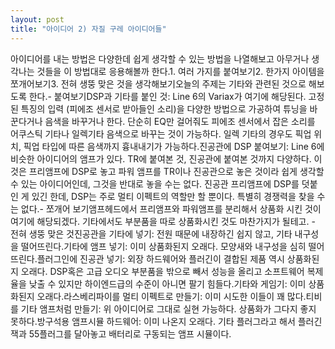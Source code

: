 ```yaml
---
layout: post
title: "아이디어 2) 자질 구레 아이디어들"
---
```


아이디어를 내는 방법은 다양한데 쉽게 생각할 수 있는 방법을 나열해보고 아무거나 생각나는 것들을 이 방법대로 응용해볼까 한다.1. 여러 가지를 붙여보기2. 한가지 아이템을 쪼개어보기3. 전혀 생뚱 맞은 것을 생각해보기오늘의 주제는 기타와 관련된 것으로 해보도록 한다.- 붙여보기DSP과 기타를 붙인 것: Line 6의 Variax가 여기에 해당된다. 고정된 특징의 입력 (피에조 센서로 받아들인 소리)을 다양한 방법으로 가공하여 튜닝을 바꾼다거나 음색을 바꾸거나 한다. 단순히 EQ만 걸어줘도 피에조 센서에서 잡은 소리를 어쿠스틱 기타나 일렉기타 음색으로 바꾸는 것이 가능하다. 일렉 기타의 경우도 픽업 위치, 픽업 타입에 따른 음색까지 흉내내기가 가능하다.진공관에 DSP 붙여보기: Line 6에 비슷한 아이디어의 앰프가 있다. TR에 붙여본 것, 진공관에 붙여본 것까지 다양하다. 이것은 프리앰프에 DSP로 놓고 파워 앰프를 TR이나 진공관으로 놓은 것이라 쉽게 생각할 수 있는 아이디어인데, 그것을 반대로 놓을 수는 없다. 진공관 프리앰프에 DSP를 덧붙인 게 있긴 한데, DSP는 주로 멀티 이펙트의 역할만 할 뿐이다. 특별히 경쟁력을 찾을 수는 없다.- 쪼개어 보기앰프헤드에서 프리앰프와 파워앰프를 분리해서 상품화 시킨 것이 여기에 해당되겠다. 기타에서도 부분품을 따로 상품화시킨 것도 마찬가지가 될테고. - 전혀 생뚱 맞은 것진공관을 기타에 넣기: 전원 때문에 내장하긴 쉽지 않고, 기타 내구성을 떨어뜨린다.기타에 앰프 넣기: 이미 상품화된지 오래다. 모양새와 내구성을 심히 떨어뜨린다.플러그인에 진공관 넣기: 외장 하드웨어와 플러긴이 결합된 제품 역시 상품화된지 오래다. DSP혹은 고급 오디오 부분품을 밖으로 빼서 성능을 올리고 소프트웨어 복제율을 낮출 수 있지만 하이엔드급의 수준이 아니면 팔기 힘들다.기타와 게임기: 이미 상품화된지 오래다.라스베리파이를 멀티 이펙트로 만들기: 이미 시도한 이들이 꽤 많다.티비를 기타 앰프처럼 만들기: 위 아이디어로 그대로 실현 가능하다. 상품화가 그다지 좋지 못하다.방구석용 앰프시뮬 하드웨어: 이미 나온지 오래다. 기타 플러그라고 해서 플러긴 잭과 55플러그를 달아놓고 배터리로 구동되는 앰프 시뮬이다. 

